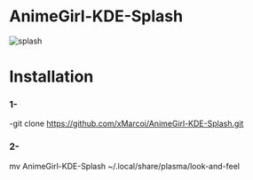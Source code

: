 # AnimeGirl-KDE-Splash
![splash](https://github.com/xMarcoi/AnimeGirl-KDE-Splash/assets/122765851/28f7f586-ca9a-404e-a184-9d4ab3a0de36)

# Installation

### 1-
-git clone https://github.com/xMarcoi/AnimeGirl-KDE-Splash.git
### 2-
mv AnimeGirl-KDE-Splash ~/.local/share/plasma/look-and-feel
